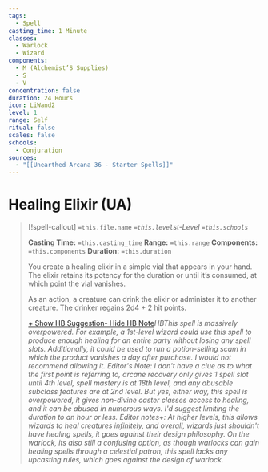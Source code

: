 ```yaml
---
tags:
  - Spell
casting_time: 1 Minute
classes:
  - Warlock
  - Wizard
components:
  - M (Alchemist’S Supplies)
  - S
  - V
concentration: false
duration: 24 Hours
icon: LiWand2
level: 1
range: Self
ritual: false
scales: false
schools:
  - Conjuration
sources:
  - "[[Unearthed Arcana 36 - Starter Spells]]"
---
```


# Healing Elixir (UA)

>[!spell-callout] `=this.file.name`
>*`=this.level`st-Level `=this.schools`*
>
>**Casting Time:** `=this.casting_time`
>**Range:** `=this.range`
>**Components:** `=this.components`
>**Duration:** `=this.duration`
>
>You create a healing elixir in a simple vial that appears in your hand. The elixir retains its potency for the duration or until it’s consumed, at which point the vial vanishes.
>
>As an action, a creature can drink the elixir or administer it to another creature. The drinker regains 2d4 + 2 hit points.
>
>[+ Show HB Suggestion](javascript:;)[- Hide HB Note](javascript:;)*HBThis spell is massively overpowered. For example, a 1st-level wizard could use this spell to produce enough healing for an entire party without losing any spell slots. Additionally, it could be used to run a potion-selling scam in which the product vanishes a day after purchase. I would not recommend allowing it.
>Editor's Note: I don't have a clue as to what the first point is referring to, arcane recovery only gives 1 spell slot until 4th level, spell mastery is at 18th level, and any abusable subclass features are at 2nd level. But yes, either way, this spell is overpowered, it gives non-divine caster classes access to healing, and it can be abused in numerous ways. I'd suggest limiting the duration to an hour or less.
>Editor notes+: At higher levels, this allows wizards to heal creatures infinitely, and overall, wizards just shouldn't have healing spells, it goes against their design philosophy. On the warlock, its also still a confusing option, as though warlocks can gain healing spells through a celestial patron, this spell lacks any upcasting rules, which goes against the design of warlock.*
>
>
